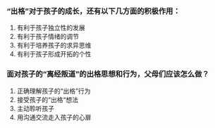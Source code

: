 ### “出格”对于孩子的成长，还有以下几方面的积极作用：
1. 有利于孩子独立性的发展
2. 有利于孩子情绪的调节
3. 有利于培养孩子的求异思维
4. 有利于孩子形成开拓的个性


### 面对孩子的“离经叛道”的出格思想和行为，父母们应该怎么做？
1. 正确理解孩子的“出格”行为
2. 接受孩子的“出格“想法
3. 主动聆听孩子
4. 用沟通交流走入孩子的心扉